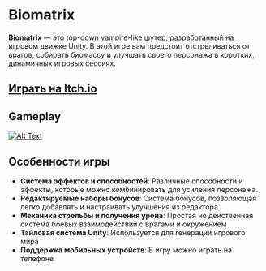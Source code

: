 # Biomatrix

**Biomatrix** — это top-down vampire-like шутер, разработанный на игровом движке Unity. В этой игре вам предстоит отстреливаться от врагов, собирать биомассу и улучшать своего персонажа в коротких, динамичных игровых сессиях.

## [Играть на Itch.io](https://border-nine.itch.io/biomatrix)

## Gameplay
[![Alt Text](https://github.com/Ninellie/BioMatrix/blob/main/GitHubReadmeResources/Gameplay_14.10.24.gif?raw=true)](https://www.youtube.com/watch?v=JXmSUmM66nw)

## Особенности игры

- **Система эффектов и способностей**: Различные способности и эффекты, которые можно комбинировать для усиления персонажа.
- **Редактируемые наборы бонусов**: Система бонусов, позволяющая легко добавлять и настраивать улучшения из редактора.
- **Механика стрельбы и получения урона**: Простая но действенная система боевых взаимодействий с врагами и окружением
- **Тайловая система Unity**: Используется для генерации игрового мира
- **Поддержка мобильных устройств**: В игру можно играть на телефоне